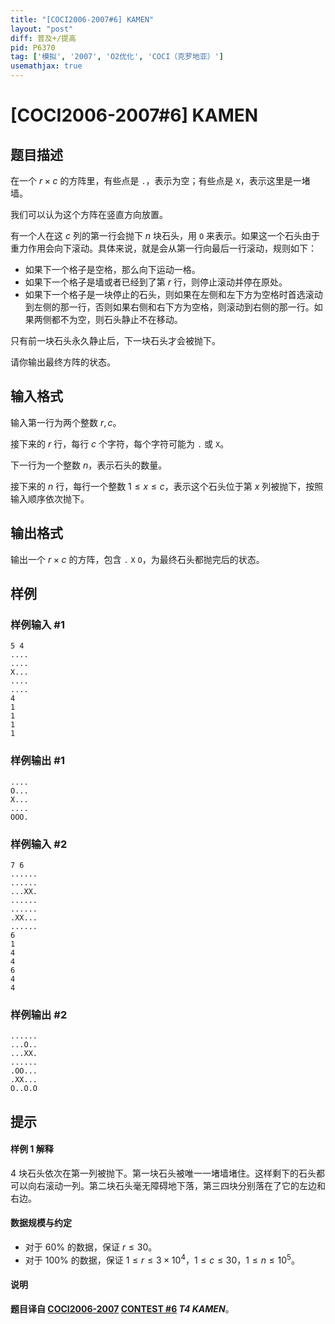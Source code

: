 ```yaml
---
title: "[COCI2006-2007#6] KAMEN"
layout: "post"
diff: 普及+/提高
pid: P6370
tag: ['模拟', '2007', 'O2优化', 'COCI（克罗地亚）']
usemathjax: true
---
```


# [COCI2006-2007#6] KAMEN
## 题目描述

在一个 $r\times c$ 的方阵里，有些点是 `.`，表示为空；有些点是 `X`，表示这里是一堵墙。

我们可以认为这个方阵在竖直方向放置。

有一个人在这 $c$ 列的第一行会抛下 $n$ 块石头，用 `O` 来表示。如果这一个石头由于重力作用会向下滚动。具体来说，就是会从第一行向最后一行滚动，规则如下：

- 如果下一个格子是空格，那么向下运动一格。
- 如果下一个格子是墙或者已经到了第 $r$ 行，则停止滚动并停在原处。
- 如果下一个格子是一块停止的石头，则如果在左侧和左下方为空格时首选滚动到左侧的那一行，否则如果右侧和右下方为空格，则滚动到右侧的那一行。如果两侧都不为空，则石头静止不在移动。

只有前一块石头永久静止后，下一块石头才会被抛下。

请你输出最终方阵的状态。



## 输入格式

输入第一行为两个整数 $r,c$。

接下来的 $r$ 行，每行 $c$ 个字符，每个字符可能为 `.` 或 `X`。

下一行为一个整数 $n$，表示石头的数量。

接下来的 $n$ 行，每行一个整数 $1\le x\le c$，表示这个石头位于第 $x$ 列被抛下，按照输入顺序依次抛下。
## 输出格式

输出一个 $r\times c$ 的方阵，包含 `.` `X` `O`，为最终石头都抛完后的状态。
## 样例

### 样例输入 #1
```
5 4
....
....
X...
....
....
4
1
1
1
1
```
### 样例输出 #1
```
....
O...
X...
....
OOO.
```
### 样例输入 #2
```
7 6
......
......
...XX.
......
......
.XX...
......
6
1
4
4
6
4
4
```
### 样例输出 #2
```
......
...O..
...XX.
......
.OO...
.XX...
O..O.O
```
## 提示

#### 样例 1 解释

$4$ 块石头依次在第一列被抛下。第一块石头被唯一一堵墙堵住。这样剩下的石头都可以向右滚动一列。第二块石头毫无障碍地下落，第三四块分别落在了它的左边和右边。

#### 数据规模与约定

- 对于 $60\%$ 的数据，保证 $r\le 30$。
- 对于 $100\%$ 的数据，保证 $1\le r\le 3\times 10^4$，$1\le c\le 30$，$1\le n\le 10^5$。
#### 说明

**题目译自 [COCI2006-2007](https://hsin.hr/coci/archive/2006_2007/) [CONTEST #6](https://hsin.hr/coci/archive/2006_2007/contest6_tasks.pdf) *T4 KAMEN***。
